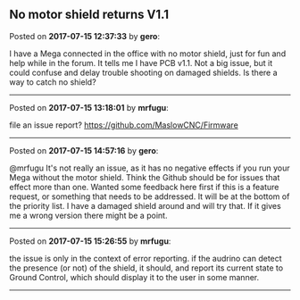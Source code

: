 ## No motor shield returns V1.1
Posted on **2017-07-15 12:37:33** by **gero**:

I have a Mega connected in the office with no motor shield, just for fun and help while in the forum. It tells me I have PCB v1.1. Not a big issue, but it could confuse and delay trouble shooting on damaged shields. Is there a way to catch no shield?

---

Posted on **2017-07-15 13:18:01** by **mrfugu**:

file an issue report? https://github.com/MaslowCNC/Firmware

---

Posted on **2017-07-15 14:57:16** by **gero**:

@mrfugu It's not really an issue, as it has no negative effects if you run your Mega without the motor shield. Think the Github should be for issues that effect more than one. Wanted some feedback here first if this is a feature request, or something that needs to be addressed. It will be at the bottom of the priority list. I have a damaged shield around and will try that. If it gives me a wrong version there might be a point.

---

Posted on **2017-07-15 15:26:55** by **mrfugu**:

the issue is only in the context of error reporting. if the audrino can detect the presence (or not) of the shield, it should, and report its current state to Ground Control, which should display it to the user in some manner.

---

